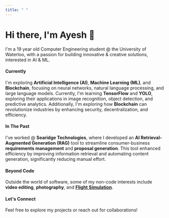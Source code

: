 ```yaml
---
title: " "
---
```


# Hi there, I'm Ayesh 👋

I'm a 19 year old Computer Engineering student @ the University of Waterloo, with a passion for building innovative & creative solutions, interested in AI & ML.
        
#### Currently

I'm exploring **Artificial Intelligence (AI)**, **Machine Learning (ML)**, and **Blockchain**, focusing on neural networks, natural language processing, and large language models. Currently, I'm learning **TensorFlow** and **YOLO**, exploring their applications in image recognition, object detection, and predictive analytics. Additionally, I'm exploring how **Blockchain** can revolutionize industries by enhancing security, decentralization, and efficiency.

#### In The Past

I've worked @ **Searidge Technologies**, where I developed an **AI Retrieval-Augmented Generation (RAG)** tool to streamline consumer-business  **requirements management** and **proposal generation**. This tool enhanced efficiency by improving information retrieval and automating content generation, significantly reducing manual effort.

#### Beyond Code

Outside the world of software, some of my non-code interests include **video editing**, **photography**, and [**Flight Simulation**](Random-Notes/Flight-Simulation-✈%EF%B8%8E).


#### Let's Connect

Feel free to explore my projects or reach out for collaborations!



